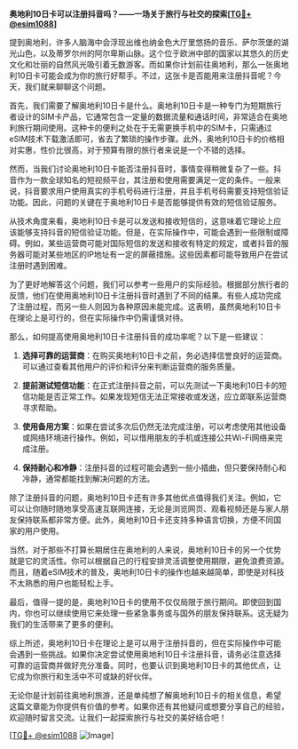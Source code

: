 **奥地利10日卡可以注册抖音吗？——一场关于旅行与社交的探索[[TG💪+ @esim1088](https://t.me/s/esim1088)]**

提到奥地利，许多人脑海中会浮现出维也纳金色大厅里悠扬的音乐、萨尔茨堡的湖光山色，以及蒂罗尔州的阿尔卑斯山脉。这个位于欧洲中部的国家以其悠久的历史文化和壮丽的自然风光吸引着无数游客。而如果你计划前往奥地利，那么一张奥地利10日卡可能会成为你的旅行好帮手。不过，这张卡是否能用来注册抖音呢？今天，我们就来聊聊这个问题。

首先，我们需要了解奥地利10日卡是什么。奥地利10日卡是一种专门为短期旅行者设计的SIM卡产品，它通常包含一定量的数据流量和通话时间，非常适合在奥地利旅行期间使用。这种卡的便利之处在于无需更换手机中的SIM卡，只需通过eSIM技术下载激活即可，省去了繁琐的操作步骤。此外，奥地利10日卡的价格相对实惠，性价比很高，对于预算有限的旅行者来说是一个不错的选择。

然而，当我们讨论奥地利10日卡能否注册抖音时，事情变得稍微复杂了一些。抖音作为一款全球知名的短视频平台，其注册和使用需要满足一定的条件。一般来说，抖音要求用户使用真实的手机号码进行注册，并且手机号码需要支持短信验证功能。因此，问题的关键在于奥地利10日卡是否能够提供有效的短信验证服务。

从技术角度来看，奥地利10日卡是可以发送和接收短信的，这意味着它理论上应该能够支持抖音的短信验证功能。但是，在实际操作中，可能会遇到一些限制或障碍。例如，某些运营商可能对国际短信的发送和接收有特定的规定，或者抖音的服务器可能对某些地区的IP地址有一定的屏蔽措施。这些因素都可能导致用户在尝试注册时遇到困难。

为了更好地解答这个问题，我们可以参考一些用户的实际经验。根据部分旅行者的反馈，他们在使用奥地利10日卡注册抖音时遇到了不同的结果。有些人成功完成了注册过程，而另一些人则因为各种原因未能完成。这表明，虽然奥地利10日卡在理论上是可行的，但在实际操作中仍需谨慎对待。

那么，如何提高使用奥地利10日卡注册抖音的成功率呢？以下是一些建议：

1. **选择可靠的运营商**：在购买奥地利10日卡之前，务必选择信誉良好的运营商。可以通过查看其他用户的评价和评分来判断运营商的服务质量。

2. **提前测试短信功能**：在正式注册抖音之前，可以先测试一下奥地利10日卡的短信功能是否正常工作。如果发现短信无法正常接收或发送，应立即联系运营商寻求帮助。

3. **使用备用方案**：如果在尝试多次后仍然无法完成注册，可以考虑使用其他设备或网络环境进行操作。例如，可以借用朋友的手机或连接公共Wi-Fi网络来完成注册。

4. **保持耐心和冷静**：注册抖音的过程可能会遇到一些小插曲，但只要保持耐心和冷静，通常都能找到解决问题的方法。

除了注册抖音的问题，奥地利10日卡还有许多其他优点值得我们关注。例如，它可以让你随时随地享受高速互联网连接，无论是浏览网页、观看视频还是与家人朋友保持联系都非常方便。此外，奥地利10日卡还支持多种语言切换，方便不同国家的用户使用。

当然，对于那些不打算长期居住在奥地利的人来说，奥地利10日卡的另一个优势就是它的灵活性。你可以根据自己的行程安排灵活调整使用期限，避免浪费资源。而且，随着eSIM技术的普及，奥地利10日卡的操作也越来越简单，即使是对科技不太熟悉的用户也能轻松上手。

最后，值得一提的是，奥地利10日卡的使用不仅仅局限于旅行期间。即使回到国内，你也可以继续使用它来处理一些紧急事务或与国外的朋友保持联系。这无疑为我们的生活带来了更多的便利。

综上所述，奥地利10日卡在理论上是可以用于注册抖音的，但在实际操作中可能会遇到一些挑战。如果你决定尝试使用奥地利10日卡注册抖音，请务必注意选择可靠的运营商并做好充分准备。同时，也要认识到奥地利10日卡的其他优点，让它成为你旅行和生活中不可或缺的好伙伴。

无论你是计划前往奥地利旅游，还是单纯想了解奥地利10日卡的相关信息，希望这篇文章能为你提供有价值的参考。如果你还有其他疑问或想要分享自己的经验，欢迎随时留言交流。让我们一起探索旅行与社交的美好结合吧！

[[TG💪+ @esim1088](https://t.me/s/esim1088) ![Image](https://i.postimg.cc/4NQfJmqS/Snipaste-2025-05-13-00-14-12.png)]